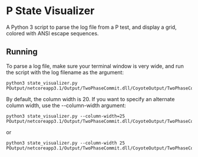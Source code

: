 # P State Visualizer

A Python 3 script to parse the log file from a P test, and display a grid, colored with ANSI escape sequences.

## Running
To parse a log file, make sure your terminal window is very wide, and run the script with the log filename
as the argument:
```
python3 state_visualizer.py POutput/netcoreapp3.1/Output/TwoPhaseCommit.dll/CoyoteOutput/TwoPhaseCommit_0_12.txt
```

By default, the column width is 20. If you want to specify an alternate column width, use the --column-width argument:
```
python3 state_visualizer.py --column-width=25 POutput/netcoreapp3.1/Output/TwoPhaseCommit.dll/CoyoteOutput/TwoPhaseCommit_0_12.txt
```
or
```
python3 state_visualizer.py --column-width 25 POutput/netcoreapp3.1/Output/TwoPhaseCommit.dll/CoyoteOutput/TwoPhaseCommit_0_12.txt
```


